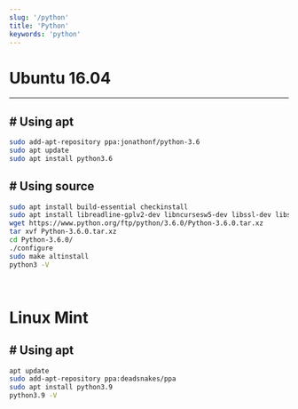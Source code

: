 ```yaml
---
slug: '/python'
title: 'Python'
keywords: 'python'
---
```


# Ubuntu 16.04

---

## # Using apt

```bash
sudo add-apt-repository ppa:jonathonf/python-3.6
sudo apt update
sudo apt install python3.6
```

## # Using source

```bash
sudo apt install build-essential checkinstall
sudo apt install libreadline-gplv2-dev libncursesw5-dev libssl-dev libsqlite3-dev tk-dev libgdbm-dev libc6-dev libbz2-dev
wget https://www.python.org/ftp/python/3.6.0/Python-3.6.0.tar.xz
tar xvf Python-3.6.0.tar.xz
cd Python-3.6.0/
./configure
sudo make altinstall
python3 -V
```

<br />

# Linux Mint

## # Using apt

```bash
apt update
sudo add-apt-repository ppa:deadsnakes/ppa
sudo apt install python3.9
python3.9 -V
```